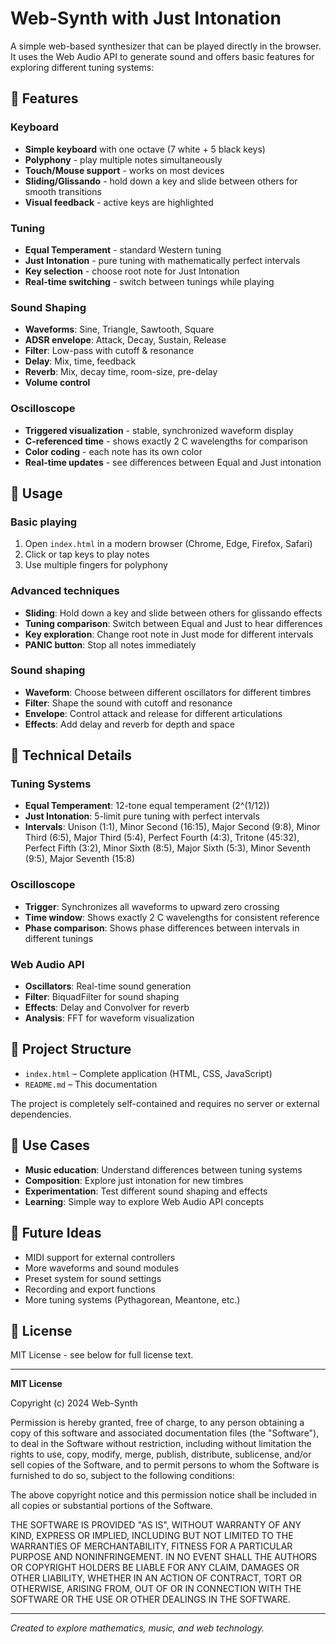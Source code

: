 # Web-Synth with Just Intonation

A simple web-based synthesizer that can be played directly in the browser. 
It uses the Web Audio API to generate sound and offers basic features for exploring different tuning systems:

## 🎹 Features

### Keyboard
- **Simple keyboard** with one octave (7 white + 5 black keys)
- **Polyphony** - play multiple notes simultaneously
- **Touch/Mouse support** - works on most devices
- **Sliding/Glissando** - hold down a key and slide between others for smooth transitions
- **Visual feedback** - active keys are highlighted

### Tuning
- **Equal Temperament** - standard Western tuning
- **Just Intonation** - pure tuning with mathematically perfect intervals
- **Key selection** - choose root note for Just Intonation
- **Real-time switching** - switch between tunings while playing

### Sound Shaping
- **Waveforms**: Sine, Triangle, Sawtooth, Square
- **ADSR envelope**: Attack, Decay, Sustain, Release
- **Filter**: Low-pass with cutoff & resonance
- **Delay**: Mix, time, feedback
- **Reverb**: Mix, decay time, room-size, pre-delay
- **Volume control**

### Oscilloscope
- **Triggered visualization** - stable, synchronized waveform display
- **C-referenced time** - shows exactly 2 C wavelengths for comparison
- **Color coding** - each note has its own color
- **Real-time updates** - see differences between Equal and Just intonation

## 🎵 Usage

### Basic playing
1. Open `index.html` in a modern browser (Chrome, Edge, Firefox, Safari)
2. Click or tap keys to play notes
3. Use multiple fingers for polyphony

### Advanced techniques
- **Sliding**: Hold down a key and slide between others for glissando effects
- **Tuning comparison**: Switch between Equal and Just to hear differences
- **Key exploration**: Change root note in Just mode for different intervals
- **PANIC button**: Stop all notes immediately

### Sound shaping
- **Waveform**: Choose between different oscillators for different timbres
- **Filter**: Shape the sound with cutoff and resonance
- **Envelope**: Control attack and release for different articulations
- **Effects**: Add delay and reverb for depth and space

## 🔧 Technical Details

### Tuning Systems
- **Equal Temperament**: 12-tone equal temperament (2^(1/12))
- **Just Intonation**: 5-limit pure tuning with perfect intervals
- **Intervals**: Unison (1:1), Minor Second (16:15), Major Second (9:8), Minor Third (6:5), Major Third (5:4), Perfect Fourth (4:3), Tritone (45:32), Perfect Fifth (3:2), Minor Sixth (8:5), Major Sixth (5:3), Minor Seventh (9:5), Major Seventh (15:8)

### Oscilloscope
- **Trigger**: Synchronizes all waveforms to upward zero crossing
- **Time window**: Shows exactly 2 C wavelengths for consistent reference
- **Phase comparison**: Shows phase differences between intervals in different tunings

### Web Audio API
- **Oscillators**: Real-time sound generation
- **Filter**: BiquadFilter for sound shaping
- **Effects**: Delay and Convolver for reverb
- **Analysis**: FFT for waveform visualization

## 📁 Project Structure

- `index.html` – Complete application (HTML, CSS, JavaScript)
- `README.md` – This documentation

The project is completely self-contained and requires no server or external dependencies.

## 🎯 Use Cases

- **Music education**: Understand differences between tuning systems
- **Composition**: Explore just intonation for new timbres
- **Experimentation**: Test different sound shaping and effects
- **Learning**: Simple way to explore Web Audio API concepts

## 🔮 Future Ideas

- MIDI support for external controllers
- More waveforms and sound modules
- Preset system for sound settings
- Recording and export functions
- More tuning systems (Pythagorean, Meantone, etc.)

## 📄 License

MIT License - see below for full license text.

---

**MIT License**

Copyright (c) 2024 Web-Synth

Permission is hereby granted, free of charge, to any person obtaining a copy
of this software and associated documentation files (the "Software"), to deal
in the Software without restriction, including without limitation the rights
to use, copy, modify, merge, publish, distribute, sublicense, and/or sell
copies of the Software, and to permit persons to whom the Software is
furnished to do so, subject to the following conditions:

The above copyright notice and this permission notice shall be included in all
copies or substantial portions of the Software.

THE SOFTWARE IS PROVIDED "AS IS", WITHOUT WARRANTY OF ANY KIND, EXPRESS OR
IMPLIED, INCLUDING BUT NOT LIMITED TO THE WARRANTIES OF MERCHANTABILITY,
FITNESS FOR A PARTICULAR PURPOSE AND NONINFRINGEMENT. IN NO EVENT SHALL THE
AUTHORS OR COPYRIGHT HOLDERS BE LIABLE FOR ANY CLAIM, DAMAGES OR OTHER
LIABILITY, WHETHER IN AN ACTION OF CONTRACT, TORT OR OTHERWISE, ARISING FROM,
OUT OF OR IN CONNECTION WITH THE SOFTWARE OR THE USE OR OTHER DEALINGS IN THE
SOFTWARE.

---

*Created to explore mathematics, music, and web technology.*
